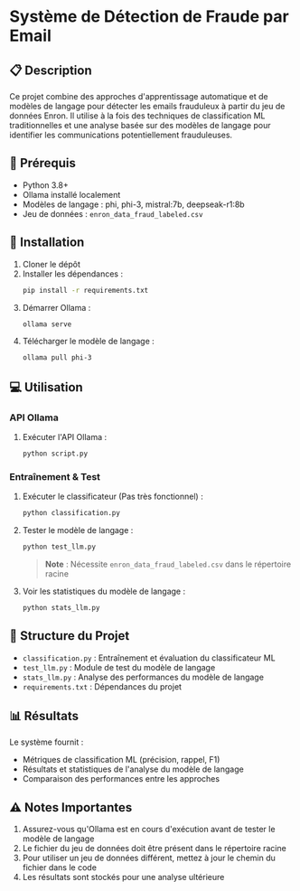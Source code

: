 # Système de Détection de Fraude par Email

## 📋 Description

Ce projet combine des approches d'apprentissage automatique et de modèles de langage pour détecter les emails frauduleux à partir du jeu de données Enron. Il utilise à la fois des techniques de classification ML traditionnelles et une analyse basée sur des modèles de langage pour identifier les communications potentiellement frauduleuses.

## 🔧 Prérequis

- Python 3.8+
- Ollama installé localement
- Modèles de langage : phi, phi-3, mistral:7b, deepseak-r1:8b
- Jeu de données : `enron_data_fraud_labeled.csv`

## 🚀 Installation

1. Cloner le dépôt
2. Installer les dépendances :
    ```bash
    pip install -r requirements.txt
    ```
3. Démarrer Ollama :
    ```bash
    ollama serve
    ```
4. Télécharger le modèle de langage :
    ```bash
    ollama pull phi-3
    ```

## 💻 Utilisation


### API Ollama

1. Exécuter l'API Ollama :
    ```bash
    python script.py
    ```

### Entraînement & Test

1. Exécuter le classificateur (Pas très fonctionnel) :
    ```bash
    python classification.py
    ```

2. Tester le modèle de langage :
    ```bash
    python test_llm.py
    ```
    > **Note** : Nécessite `enron_data_fraud_labeled.csv` dans le répertoire racine

3. Voir les statistiques du modèle de langage :
    ```bash
    python stats_llm.py
    ```

## 📁 Structure du Projet

- `classification.py` : Entraînement et évaluation du classificateur ML
- `test_llm.py` : Module de test du modèle de langage
- `stats_llm.py` : Analyse des performances du modèle de langage
- `requirements.txt` : Dépendances du projet

## 📊 Résultats

Le système fournit :
- Métriques de classification ML (précision, rappel, F1)
- Résultats et statistiques de l'analyse du modèle de langage
- Comparaison des performances entre les approches

## ⚠️ Notes Importantes

1. Assurez-vous qu'Ollama est en cours d'exécution avant de tester le modèle de langage
2. Le fichier du jeu de données doit être présent dans le répertoire racine
3. Pour utiliser un jeu de données différent, mettez à jour le chemin du fichier dans le code
4. Les résultats sont stockés pour une analyse ultérieure